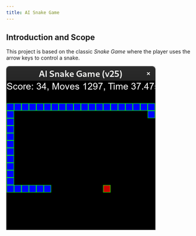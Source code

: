 ```yaml
---
title: AI Snake Game
---
```


## Introduction and Scope

This project is based on the classic *Snake Game* where the player uses the arrow keys to control a snake.

![AI Snake Game Screenshot](/assets/images/snake/ai_snake_game.png)




